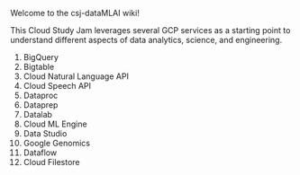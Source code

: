 Welcome to the csj-dataMLAI wiki!

This Cloud Study Jam leverages several GCP services as a starting point to understand different aspects of data analytics, science, and engineering.
1. BigQuery
2. Bigtable
3. Cloud Natural Language API
4. Cloud Speech API
5. Dataproc
6. Dataprep
7. Datalab
8. Cloud ML Engine
9. Data Studio
10. Google Genomics
11. Dataflow
12. Cloud Filestore
